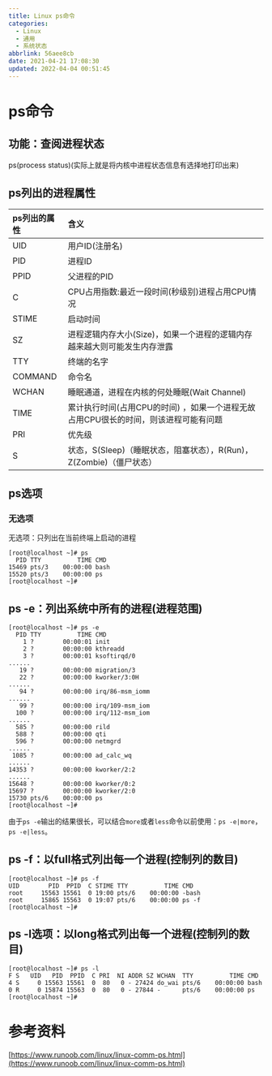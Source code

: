 ```yaml
---
title: Linux ps命令
categories: 
  - Linux
  - 通用
  - 系统状态
abbrlink: 56aee8cb
date: 2021-04-21 17:08:30
updated: 2022-04-04 00:51:45
---
```

# ps命令
## 功能：查阅进程状态
ps(process status)(实际上就是将内核中进程状态信息有选择地打印出来)
## ps列出的进程属性

|ps列出的属性|含义|
|:---|:---|
|UID|用户ID(注册名)|
|PID|进程ID|
|PPID|父进程的PID|
|C|CPU占用指数:最近一段时间(秒级别)进程占用CPU情况|
|STIME|启动时间|
|SZ|进程逻辑内存大小(Size)，如果一个进程的逻辑内存越来越大则可能发生内存泄露|
|TTY|终端的名字|
|COMMAND|命令名|
|WCHAN|睡眠通道，进程在内核的何处睡眠(Wait Channel)|
|TIME|累计执行时间(占用CPU的时间) ，如果一个进程无故占用CPU很长的时间，则该进程可能有问题|
|PRI|优先级|
|S|状态，S(Sleep)（睡眠状态，阻塞状态），R(Run)， Z(Zombie)（僵尸状态）|

## ps选项
### 无选项
无选项：只列出在当前终端上启动的进程
```
[root@localhost ~]# ps
  PID TTY          TIME CMD
15469 pts/3    00:00:00 bash
15520 pts/3    00:00:00 ps
[root@localhost ~]# 
```
## ps -e：列出系统中所有的进程(进程范围)
```
[root@localhost ~]# ps -e
  PID TTY          TIME CMD
    1 ?        00:00:01 init
    2 ?        00:00:00 kthreadd
    3 ?        00:00:01 ksoftirqd/0
......
   19 ?        00:00:00 migration/3
   22 ?        00:00:00 kworker/3:0H
......
   94 ?        00:00:00 irq/86-msm_iomm
......
   99 ?        00:00:00 irq/109-msm_iom
  100 ?        00:00:00 irq/112-msm_iom
......
  585 ?        00:00:00 rild
  588 ?        00:00:00 qti
  596 ?        00:00:00 netmgrd
......
 1085 ?        00:00:00 ad_calc_wq
......
14353 ?        00:00:00 kworker/2:2
......
15648 ?        00:00:00 kworker/0:2
15697 ?        00:00:00 kworker/2:0
15730 pts/6    00:00:00 ps
[root@localhost ~]# 
```
由于`ps -e`输出的结果很长，可以结合`more`或者`less`命令以前使用：`ps -e|more`，`ps -e|less`。
## ps -f：以full格式列出每一个进程(控制列的数目)
```
[root@localhost ~]# ps -f
UID        PID  PPID  C STIME TTY          TIME CMD
root     15563 15561  0 19:00 pts/6    00:00:00 -bash
root     15865 15563  0 19:07 pts/6    00:00:00 ps -f
[root@localhost ~]#
```
## ps -l选项：以long格式列出每一个进程(控制列的数目)
```
[root@localhost ~]# ps -l
F S   UID   PID  PPID  C PRI  NI ADDR SZ WCHAN  TTY          TIME CMD
4 S     0 15563 15561  0  80   0 - 27424 do_wai pts/6    00:00:00 bash
0 R     0 15874 15563  0  80   0 - 27844 -      pts/6    00:00:00 ps
[root@localhost ~]# 
```

# 参考资料
[https://www.runoob.com/linux/linux-comm-ps.html](https://www.runoob.com/linux/linux-comm-ps.html)
